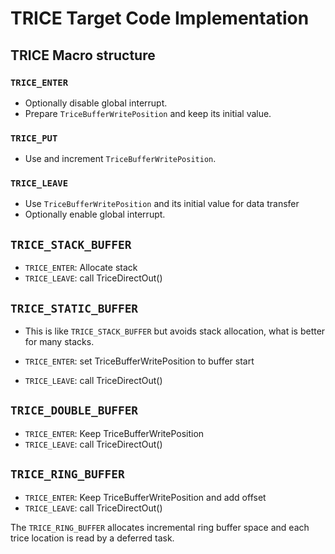 # TRICE Target Code Implementation

## TRICE Macro structure

### `TRICE_ENTER`

- Optionally disable global interrupt.
- Prepare `TriceBufferWritePosition` and keep its initial value.

### `TRICE_PUT`

- Use and increment `TriceBufferWritePosition`.

### `TRICE_LEAVE`

- Use `TriceBufferWritePosition` and its initial value for data transfer
- Optionally enable global interrupt.

## `TRICE_STACK_BUFFER`

- `TRICE_ENTER`: Allocate stack
- `TRICE_LEAVE`: call TriceDirectOut()

## `TRICE_STATIC_BUFFER`

- This is like `TRICE_STACK_BUFFER` but avoids stack allocation, what is better for many stacks.

- `TRICE_ENTER`: set TriceBufferWritePosition to buffer start
- `TRICE_LEAVE`: call TriceDirectOut()

## `TRICE_DOUBLE_BUFFER`

- `TRICE_ENTER`: Keep TriceBufferWritePosition
- `TRICE_LEAVE`: call TriceDirectOut()

## `TRICE_RING_BUFFER`

- `TRICE_ENTER`: Keep TriceBufferWritePosition and add offset
- `TRICE_LEAVE`: call TriceDirectOut()

The `TRICE_RING_BUFFER` allocates incremental ring buffer space and each trice location is read by a deferred task.
